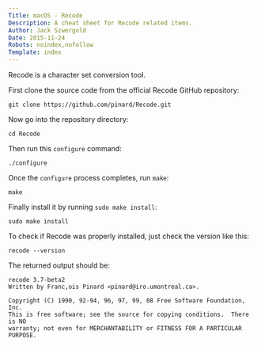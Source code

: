 ```yaml
---
Title: macOS - Recode
Description: A cheat sheet for Recode related items.
Author: Jack Szwergold
Date: 2015-11-24
Robots: noindex,nofollow
Template: index
---
```


Recode is a character set conversion tool.

First clone the source code from the official Recode GitHub repository:

    git clone https://github.com/pinard/Recode.git
    
Now go into the repository directory:

    cd Recode

Then run this `configure` command:

    ./configure
    
Once the `configure` process completes, run `make`:

    make
    
Finally install it by running `sudo make install`:

    sudo make install

To check if Recode was properly installed, just check the version like this:

    recode --version

The returned output should be:

    recode 3.7-beta2
    Written by Franc,ois Pinard <pinard@iro.umontreal.ca>.
    
    Copyright (C) 1990, 92-94, 96, 97, 99, 08 Free Software Foundation, Inc.
    This is free software; see the source for copying conditions.  There is NO
    warranty; not even for MERCHANTABILITY or FITNESS FOR A PARTICULAR PURPOSE.
